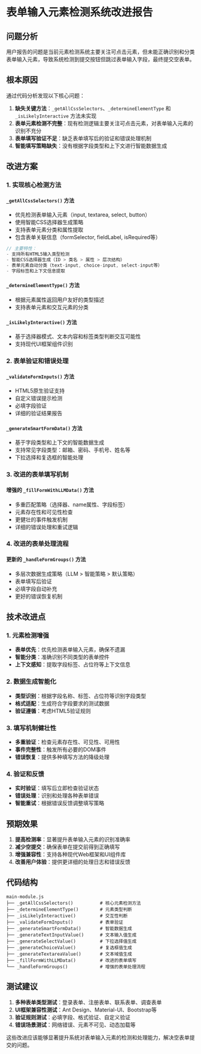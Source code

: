 # 表单输入元素检测系统改进报告

## 问题分析

用户报告的问题是当前元素检测系统主要关注可点击元素，但未能正确识别和分类表单输入元素，导致系统检测到提交按钮但跳过表单输入字段，最终提交空表单。

## 根本原因

通过代码分析发现以下核心问题：

1. **缺失关键方法**：`_getAllCssSelectors`、`_determineElementType` 和 `_isLikelyInteractive` 方法未实现
2. **表单元素检测不完整**：现有检测逻辑主要关注可点击元素，对表单输入元素的识别不充分
3. **表单填写验证不足**：缺乏表单填写后的验证和错误处理机制
4. **智能填写策略缺失**：没有根据字段类型和上下文进行智能数据生成

## 改进方案

### 1. 实现核心检测方法

#### `_getAllCssSelectors()` 方法
- 优先检测表单输入元素（input, textarea, select, button）
- 使用智能CSS选择器生成策略
- 支持表单元素分类和属性提取
- 包含表单关联信息（formSelector, fieldLabel, isRequired等）

```javascript
// 主要特性：
- 支持所有HTML5输入类型检测
- 智能CSS选择器生成（ID > 类名 > 属性 > 层次结构）
- 表单元素自动分类（text-input, choice-input, select-input等）
- 字段标签和上下文信息提取
```

#### `_determineElementType()` 方法
- 根据元素属性返回用户友好的类型描述
- 支持表单元素和交互元素的分类

#### `_isLikelyInteractive()` 方法
- 基于选择器模式、文本内容和标签类型判断交互可能性
- 支持现代UI框架组件识别

### 2. 表单验证和错误处理

#### `_validateFormInputs()` 方法
- HTML5原生验证支持
- 自定义错误提示检测
- 必填字段验证
- 详细的验证结果报告

#### `_generateSmartFormData()` 方法
- 基于字段类型和上下文的智能数据生成
- 支持常见字段类型：邮箱、密码、手机号、姓名等
- 下拉选择和复选框的智能处理

### 3. 改进的表单填写机制

#### 增强的 `_fillFormWithLLMData()` 方法
- 多重匹配策略（选择器、name属性、字段标签）
- 元素存在性和可见性检查
- 更健壮的事件触发机制
- 详细的错误处理和重试逻辑

### 4. 改进的表单处理流程

#### 更新的 `_handleFormGroups()` 方法
- 多层次数据生成策略（LLM > 智能策略 > 默认策略）
- 表单填写后验证
- 必填字段自动补充
- 更好的错误恢复机制

## 技术改进点

### 1. 元素检测增强
- **表单优先**：优先检测表单输入元素，确保不遗漏
- **智能分类**：准确识别不同类型的表单控件
- **上下文感知**：提取字段标签、占位符等上下文信息

### 2. 数据生成智能化
- **类型识别**：根据字段名称、标签、占位符等识别字段类型
- **格式适配**：生成符合字段要求的测试数据
- **验证遵循**：考虑HTML5验证规则

### 3. 填写机制健壮性
- **多重验证**：检查元素存在性、可见性、可用性
- **事件完整性**：触发所有必要的DOM事件
- **错误恢复**：提供多种填写方法的降级处理

### 4. 验证和反馈
- **实时验证**：填写后立即检查验证状态
- **错误处理**：识别和处理各种表单错误
- **智能重试**：根据错误反馈调整填写策略

## 预期效果

1. **提高检测率**：显著提升表单输入元素的识别准确率
2. **减少空提交**：确保表单在提交前得到正确填写
3. **增强兼容性**：支持各种现代Web框架和UI组件库
4. **改善用户体验**：提供更详细的处理日志和错误反馈

## 代码结构

```
main-module.js
├── _getAllCssSelectors()          # 核心元素检测方法
├── _determineElementType()        # 元素类型判断
├── _isLikelyInteractive()         # 交互性判断
├── _validateFormInputs()          # 表单验证
├── _generateSmartFormData()       # 智能数据生成
├── _generateTextInputValue()      # 文本输入值生成
├── _generateSelectValue()         # 下拉选择值生成
├── _generateChoiceValue()         # 复选框值生成
├── _generateTextareaValue()       # 文本域值生成
├── _fillFormWithLLMData()         # 改进的表单填写
└── _handleFormGroups()            # 增强的表单处理流程
```

## 测试建议

1. **多种表单类型测试**：登录表单、注册表单、联系表单、调查表单
2. **UI框架兼容性测试**：Ant Design、Material-UI、Bootstrap等
3. **验证规则测试**：必填字段、格式验证、自定义验证
4. **错误场景测试**：网络错误、元素不可见、动态加载等

这些改进应该能够显著提升系统对表单输入元素的检测和处理能力，解决空表单提交的问题。
